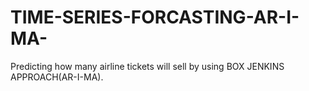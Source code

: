 # TIME-SERIES-FORCASTING-AR-I-MA-
Predicting how many airline tickets will sell by using BOX JENKINS APPROACH(AR-I-MA).
